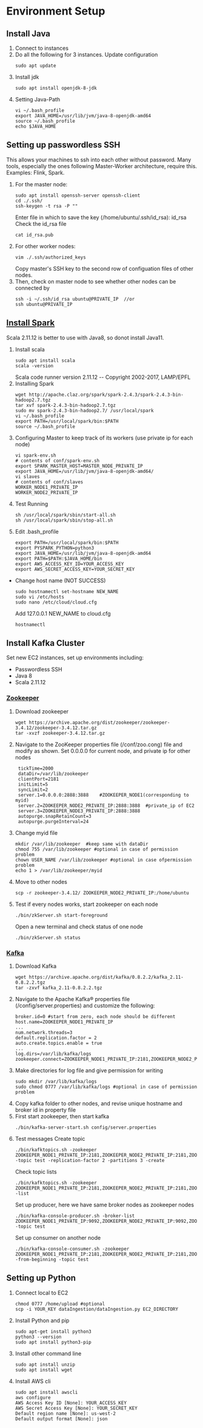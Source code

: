 # Environment Setup
## Install Java 
1. Connect to instances
2. Do all the following for 3 instances. Update configuration     
	```
    sudo apt update
    ```
3. Install jdk
	```
    sudo apt install openjdk-8-jdk
    ```
4. Setting Java-Path
    ```
    vi ~/.bash_profile
    export JAVA_HOME=/usr/lib/jvm/java-8-openjdk-amd64
    source ~/.bash_profile
	echo $JAVA_HOME
    ```

## Setting up passwordless SSH
This allows your machines to ssh into each other without password. Many tools, especially the ones following Master-Worker architecture, require this. Examples: Flink, Spark.      
1. For the master node:    
    ```
    sudo apt install openssh-server openssh-client
    cd ./.ssh/
    ssh-keygen -t rsa -P ""
    ```
    Enter file in which to save the key (/home/ubuntu/.ssh/id_rsa): id_rsa
    Check the id_rsa file
    ```
    cat id_rsa.pub
    ```
2. For other worker nodes:
   ```
   vim ./.ssh/authorized_keys
   ```
   Copy master's SSH key to the second row of configuation files of other nodes.
3. Then, check on master node to see whether other nodes can be connected by
   ```
   ssh -i ~/.ssh/id_rsa ubuntu@PRIVATE_IP  //or
   ssh ubuntu@PRIVATE_IP
   ```

## [Install Spark](https://blog.insightdatascience.com/simply-install-spark-cluster-mode-341843a52b88)
Scala 2.11.12 is better to use with Java8, so donot install Java11.
1. Install scala
   ```
   sudo apt install scala
   scala -version
   ```
   Scala code runner version 2.11.12 -- Copyright 2002-2017, LAMP/EPFL
2. Installing Spark
   ```
   wget http://apache.claz.org/spark/spark-2.4.3/spark-2.4.3-bin-hadoop2.7.tgz
   tar xvf spark-2.4.3-bin-hadoop2.7.tgz
   sudo mv spark-2.4.3-bin-hadoop2.7/ /usr/local/spark
   vi ~/.bash_profile
   export PATH=/usr/local/spark/bin:$PATH
   source ~/.bash_profile
   ```
3. Configuring Master to keep track of its workers (use private ip for each node)
   ```
   vi spark-env.sh
   # contents of conf/spark-env.sh
   export SPARK_MASTER_HOST=MASTER_NODE_PRIVATE_IP
   export JAVA_HOME=/usr/lib/jvm/java-8-openjdk-amd64/
   vi slaves
   # contents of conf/slaves
   WORKER_NODE1_PRIVATE_IP
   WORKER_NODE2_PRIVATE_IP
   ```
4. Test Running
   ```
   sh /usr/local/spark/sbin/start-all.sh
   sh /usr/local/spark/sbin/stop-all.sh
   ```
5. Edit .bash_profile
   ```
   export PATH=/usr/local/spark/bin:$PATH
   export PYSPARK_PYTHON=python3
   export JAVA_HOME=/usr/lib/jvm/java-8-openjdk-amd64
   export PATH=$PATH:$JAVA_HOME/bin
   export AWS_ACCESS_KEY_ID=YOUR_ACCESS_KEY
   export AWS_SECRET_ACCESS_KEY=YOUR_SECRET_KEY
   ```
* Change host name (NOT SUCCESS)
  ```
  sudo hostnamectl set-hostname NEW_NAME
  sudo vi /etc/hosts
  sudo nano /etc/cloud/cloud.cfg
  ```
  Add 127.0.0.1 NEW_NAME to cloud.cfg
  ```
  hostnamectl
  ```

## Install Kafka Cluster
Set new EC2 instances, set up environments including:
   * Passwordless SSH
   * Java 8
   * Scala 2.11.12     

### [Zookeeper](https://www.cnblogs.com/wxisme/p/5178211.html)
1. Download zookeeper
   ```
   wget https://archive.apache.org/dist/zookeeper/zookeeper-3.4.12/zookeeper-3.4.12.tar.gz  
   tar -xvzf zookeeper-3.4.12.tar.gz
   ```
2. Navigate to the ZooKeeper properties file (/conf/zoo.cong) file and modify as shown.
   Set 0.0.0.0 for current node, and private ip for other nodes
   ```
    tickTime=2000
    dataDir=/var/lib/zookeeper
    clientPort=2181
    initLimit=5
    syncLimit=2
    server.1=0.0.0.0:2888:3888    #ZOOKEEPER_NODE1(corresponding to myid)
    server.2=ZOOKEEPER_NODE2_PRIVATE_IP:2888:3888  #private_ip of EC2
    server.3=ZOOKEEPER_NODE3_PRIVATE_IP:2888:3888
    autopurge.snapRetainCount=3
    autopurge.purgeInterval=24
   ```
3. Change myid file
   ```
   mkdir /var/lib/zookeeper  #keep same with dataDir
   chmod 755 /var/lib/zookeeper #optional in case of permission problem
   chown USER_NAME /var/lib/zookeeper #optional in case ofpermission problem
   echo 1 > /var/lib/zookeeper/myid
   ```
4. Move to other nodes
   ```
   scp -r zookeeper-3.4.12/ ZOOKEEPER_NODE2_PRIVATE_IP:/home/ubuntu
   ```
5. Test if every nodes works, start zookeeper on each node
   ```
   ./bin/zkServer.sh start-foreground
   ```
   Open a new terminal and check status of one node
   ```
   ./bin/zkServer.sh status
   ```

### [Kafka](https://www.cnblogs.com/wxisme/p/5196302.html)
1. Download Kafka
   ```
   wget https://archive.apache.org/dist/kafka/0.8.2.2/kafka_2.11-0.8.2.2.tgz
   tar -zxvf kafka_2.11-0.8.2.2.tgz 
   ```
2. Navigate to the Apache Kafka® properties file (/config/server.properties) and customize the following:
    ```
    broker.id=0 #start from zero, each node should be different
    host.name=ZOOKEEPER_NODE1_PRIVATE_IP
    ...
    num.network.threads=3
    default.replication.factor = 2
    auto.create.topics.enable = true
    ...
    log.dirs=/var/lib/kafka/logs
    zookeeper.connect=ZOOKEEPER_NODE1_PRIVATE_IP:2181,ZOOKEEPER_NODE2_PRIVATE_IP:2181,ZOOKEEPER_NODE3_PRIVATE_IP:2181
    ```
3. Make directories for log file and give permission for writing
   ```
   sudo mkdir /var/lib/kafka/logs
   sudo chmod 0777 /var/lib/kafka/logs #optional in case of permission problem
   ```
4. Copy kafka folder to other nodes, and revise unique hostname and broker id in property file
5. First start zookeeper, then start kafka
   ```
   ./bin/kafka-server-start.sh config/server.properties
   ```
6. Test messages
   Create topic
   ```
   ./bin/kafktopics.sh -zookeeper ZOOKEEPER_NODE1_PRIVATE_IP:2181,ZOOKEEPER_NODE2_PRIVATE_IP:2181,ZOOKEEPER_NODE3_PRIVATE_IP:2181 -topic test -replication-factor 2 -partitions 3 -create
   ```
   Check topic lists
   ```
   ./bin/kafktopics.sh -zookeeper ZOOKEEPER_NODE1_PRIVATE_IP:2181,ZOOKEEPER_NODE2_PRIVATE_IP:2181,ZOOKEEPER_NODE3_PRIVATE_IP:2181 -list
   ```
   Set up producer, here we have same broker nodes as zookeeper nodes
   ```
   ./bin/kafka-console-producer.sh -broker-list ZOOKEEPER_NODE1_PRIVATE_IP:9092,ZOOKEEPER_NODE2_PRIVATE_IP:9092,ZOOKEEPER_NODE3_PRIVATE_IP:9092 -topic test
   ```
   Set up consumer on another node
   ```
   ./bin/kafka-console-consumer.sh -zookeeper ZOOKEEPER_NODE1_PRIVATE_IP:2181,ZOOKEEPER_NODE2_PRIVATE_IP:2181,ZOOKEEPER_NODE3_PRIVATE_IP:2181 -from-beginning -topic test
   ```


## Setting up Python
1. Connect local to EC2
   ```
   chmod 0777 /home/upload #optional
   scp -i YOUR_KEY dataIngestion/dataIngestion.py EC2_DIRECTORY
   ```
2. Install Python and pip
   ```
   sudo apt-get install python3
   python3 --version
   sudo apt install python3-pip
   
   ```
3. Install other command line
   ```
   sudo apt install unzip
   sudo apt install wget
   ```
4. Install AWS cli
   ```
   sudo apt install awscli
   aws configure
   AWS Access Key ID [None]: YOUR_ACCESS_KEY
   AWS Secret Access Key [None]: YOUR_SECRET_KEY
   Default region name [None]: us-west-2
   Default output format [None]: json
   ```


